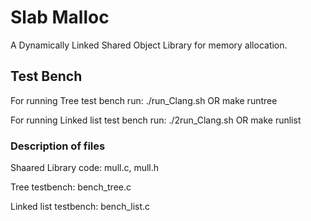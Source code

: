# Slab Malloc
A Dynamically Linked Shared Object Library for memory allocation.


## Test Bench
For running Tree test bench
run:    ./run_Clang.sh
            OR
        make runtree


For running Linked list test bench
run:    ./2run_Clang.sh
            OR
        make runlist


### Description of files
Shaared Library code:
    mull.c, mull.h

Tree testbench:
    bench_tree.c

Linked list testbench:
    bench_list.c

